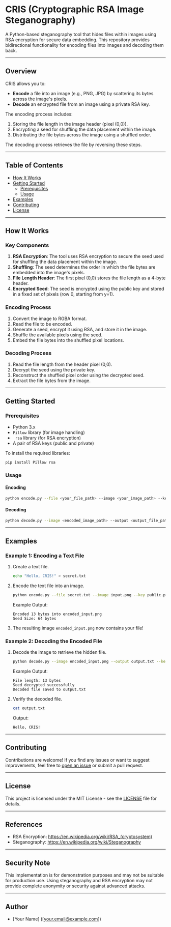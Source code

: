 # CRIS (Cryptographic RSA Image Steganography)

A Python-based steganography tool that hides files within images using RSA encryption for secure data embedding. This repository provides bidirectional functionality for encoding files into images and decoding them back.

---

## Overview

CRIS allows you to:

- **Encode** a file into an image (e.g., PNG, JPG) by scattering its bytes across the image's pixels.
- **Decode** an encrypted file from an image using a private RSA key.

The encoding process includes:

1. Storing the file length in the image header (pixel (0,0)).
2. Encrypting a seed for shuffling the data placement within the image.
3. Distributing the file bytes across the image using a shuffled order.

The decoding process retrieves the file by reversing these steps.

---

## Table of Contents

- [How It Works](#how-it-works)
- [Getting Started](#getting-started)
  - [Prerequisites](#prerequisites)
  - [Usage](#usage)
- [Examples](#examples)
- [Contributing](#contributing)
- [License](#license)

---

## How It Works

### Key Components

1. **RSA Encryption**: The tool uses RSA encryption to secure the seed used for shuffling the data placement within the image.
2. **Shuffling**: The seed determines the order in which the file bytes are embedded into the image's pixels.
3. **File Length Header**: The first pixel (0,0) stores the file length as a 4-byte header.
4. **Encrypted Seed**: The seed is encrypted using the public key and stored in a fixed set of pixels (row 0, starting from y=1).

### Encoding Process

1. Convert the image to RGBA format.
2. Read the file to be encoded.
3. Generate a seed, encrypt it using RSA, and store it in the image.
4. Shuffle the available pixels using the seed.
5. Embed the file bytes into the shuffled pixel locations.

### Decoding Process

1. Read the file length from the header pixel (0,0).
2. Decrypt the seed using the private key.
3. Reconstruct the shuffled pixel order using the decrypted seed.
4. Extract the file bytes from the image.

---

## Getting Started

### Prerequisites

- Python 3.x
- `Pillow` library (for image handling)
- ` rsa` library (for RSA encryption)
- A pair of RSA keys (public and private)

To install the required libraries:

```bash
pip install Pillow rsa
```

### Usage

#### Encoding

```bash
python encode.py --file <your_file_path> --image <your_image_path> --key <public_key_path>
```

#### Decoding

```bash
python decode.py --image <encoded_image_path> --output <output_file_path> --key <private_key_path>
```

---

## Examples

### Example 1: Encoding a Text File

1. Create a text file.
   ```bash
   echo "Hello, CRIS!" > secret.txt
   ```

2. Encode the text file into an image.
   ```bash
   python encode.py --file secret.txt --image input.png --key public.pem
   ```

   Example Output:
   ```
   Encoded 13 bytes into encoded_input.png
   Seed Size: 64 bytes
   ```

3. The resulting image `encoded_input.png` now contains your file!

### Example 2: Decoding the Encoded File

1. Decode the image to retrieve the hidden file.
   ```bash
   python decode.py --image encoded_input.png --output output.txt --key private.pem
   ```

   Example Output:
   ```
   File length: 13 bytes
   Seed decrypted successfully
   Decoded file saved to output.txt
   ```

2. Verify the decoded file.
   ```bash
   cat output.txt
   ```
   Output:
   ```
   Hello, CRIS!
   ```

---

## Contributing
Contributions are welcome! If you find any issues or want to suggest improvements, feel free to [open an issue](https://github.com/yourusername/CRIS/issues) or submit a pull request.

---

## License
This project is licensed under the MIT License - see the [LICENSE](LICENSE) file for details.

---

## References

- RSA Encryption: https://en.wikipedia.org/wiki/RSA_(cryptosystem)
- Steganography: https://en.wikipedia.org/wiki/Steganography

---

## Security Note
This implementation is for demonstration purposes and may not be suitable for production use. Using steganography and RSA encryption may not provide complete anonymity or security against advanced attacks.

---

## Author
- [Your Name] ([your.email@example.com])
